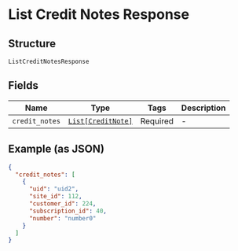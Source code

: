 
# List Credit Notes Response

## Structure

`ListCreditNotesResponse`

## Fields

| Name | Type | Tags | Description |
|  --- | --- | --- | --- |
| `credit_notes` | [`List[CreditNote]`](../../doc/models/credit-note.md) | Required | - |

## Example (as JSON)

```json
{
  "credit_notes": [
    {
      "uid": "uid2",
      "site_id": 112,
      "customer_id": 224,
      "subscription_id": 40,
      "number": "number0"
    }
  ]
}
```

